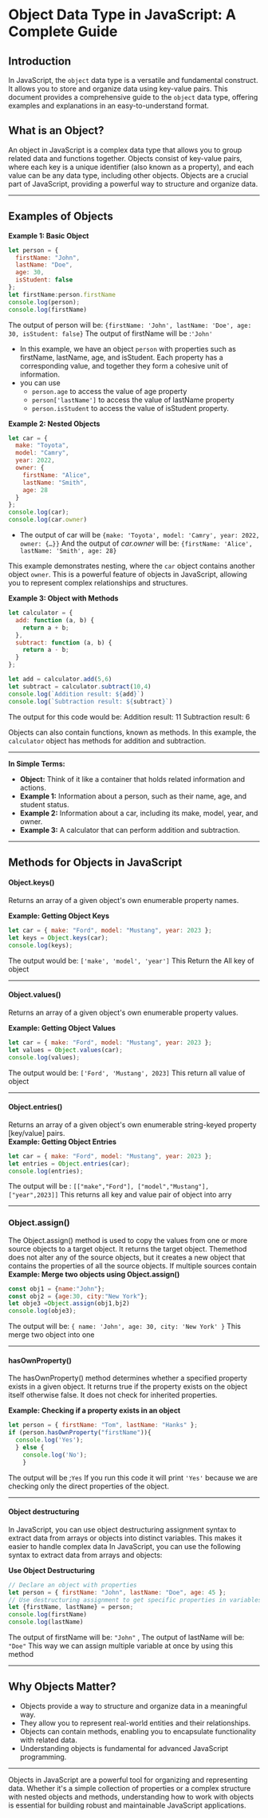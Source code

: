 # Object Data Type in JavaScript: A Complete Guide

## Introduction

In JavaScript, the `object` data type is a versatile and fundamental construct. It allows you to store and organize data using key-value pairs. This document provides a comprehensive guide to the `object` data type, offering examples and explanations in an easy-to-understand format.

## What is an Object?

An object in JavaScript is a complex data type that allows you to group related data and functions together. Objects consist of key-value pairs, where each key is a unique identifier (also known as a property), and each value can be any data type, including other objects. Objects are a crucial part of JavaScript, providing a powerful way to structure and organize data.

---

## Examples of Objects
 **Example 1: Basic Object**

```javascript
let person = {
  firstName: "John",
  lastName: "Doe",
  age: 30,
  isStudent: false
};
let firstName:person.firstName
console.log(person);
console.log(firstName)
```
The output of person  will be: `{firstName: 'John', lastName: 'Doe', age: 30, isStudent: false}`
The output of firstName will be :`'John'`

- In this example, we have an object `person` with properties such as firstName, lastName, age, and isStudent. Each property has a corresponding value, and together they form a cohesive unit of information.
- you can use 
  - `person.age` to access the value of age property
  - `person['lastName']` to access the value of lastName property
  - `person.isStudent` to access the value of isStudent property.

 


**Example 2: Nested Objects**

```javascript
let car = {
  make: "Toyota",
  model: "Camry",
  year: 2022,
  owner: {
    firstName: "Alice",
    lastName: "Smith",
    age: 28
  }
};
console.log(car);
console.log(car.owner)
```
- The output of car will be `{make: 'Toyota', model: 'Camry', year: 2022, owner: {…}}`
  And the output of *car.owner* will be: `{firstName: 'Alice', lastName: 'Smith', age: 28}`

This example demonstrates nesting, where the `car` object contains another object `owner`. This is a powerful feature of objects in JavaScript, allowing you to represent complex relationships and structures.



**Example 3: Object with Methods**

```javascript
let calculator = {
  add: function (a, b) {
    return a + b;
  },
  subtract: function (a, b) {
    return a - b;
  }
};

let add = calculator.add(5,6)
let subtract = calculator.subtract(10,4)
console.log(`Addition result: ${add}`) 
console.log(`Subtraction result: ${subtract}`)

```
The output for this code would be:
Addition result: 11
Subtraction result: 6


Objects can also contain functions, known as methods. In this example, the `calculator` object has methods for addition and subtraction.

---

**In Simple Terms:**
- **Object:** Think of it like a container that holds related information and actions.
- **Example 1:** Information about a person, such as their name, age, and student status.
- **Example 2:** Information about a car, including its make, model, year, and owner.
- **Example 3:** A calculator that can perform addition and subtraction.

---


## Methods for Objects in JavaScript



#### Object.keys()

Returns an array of a given object's own enumerable property names.

**Example: Getting Object Keys**
```javascript
let car = { make: "Ford", model: "Mustang", year: 2023 };
let keys = Object.keys(car);
console.log(keys);
```
The output would be: `['make', 'model', 'year']`
This Return the All key of object

---

#### Object.values()

Returns an array of a given object's own enumerable property values.

**Example: Getting Object Values**
```javascript
let car = { make: "Ford", model: "Mustang", year: 2023 };
let values = Object.values(car);
console.log(values);
```

The output would be: `['Ford', 'Mustang', 2023]`
This return all value of object

---


#### Object.entries()
Returns an array of a given object's own enumerable string-keyed property [key/value] pairs.    
**Example: Getting Object Entries**
```javascript
let car = { make: "Ford", model: "Mustang", year: 2023 };
let entries = Object.entries(car);
console.log(entries);
```
The output will be : `[["make","Ford"], ["model","Mustang"], ["year",2023]]`
This returns all key and value pair of object into arry

---
### Object.assign()
The Object.assign() method is used to copy the values from one or more source objects to a target object. 
It returns the target object.
 Themethod does not alter any of the source objects, but it creates a new object that contains the properties of all the source objects. If multiple sources contain
 **Example: Merge two objects using Object.assign()**
```javascript
const obj1 = {name:"John"};
const obj2 = {age:30, city:"New York"};
let obje3 =Object.assign(obj1,bj2)
console.log(obje3);
```
The output will be: `{ name: 'John', age: 30, city: 'New York' }`
This merge two object into one

---
#### hasOwnProperty()
The hasOwnProperty() method determines whether a specified property exists in a given object. It returns true if the property exists on the object itself otherwise false.
 It does not check for inherited properties.

**Example: Checking if a property exists in an object**
```javascript
let person = { firstName: "Tom", lastName: "Hanks" };
if (person.hasOwnProperty("firstName")){
  console.log('Yes');
  } else {
    console.log('No');
    }
```
The output will be ;`Yes`
If you run this code it will print `'Yes'` because we are checking only the direct properties of the object.


---
  
#### Object destructuring
In JavaScript, you can use object destructuring assignment syntax to extract data from arrays or objects into distinct variables. This makes it easier to handle complex data
In JavaScript, you can use the following syntax to extract data from arrays and objects:

**Use Object Destructuring**
```javascript
// Declare an object with properties  
let person = { firstName: "John", lastName: "Doe", age: 45 };
// Use destructuring assignment to get specific properties in variables
let {firstName, lastName} = person; 
console.log(firstName)
console.log(lastName)


```
The output of firstName will be: `"John"` ,
The output of lastName will be: `"Doe"`
This way we can assign multiple variable at once by using this method

---


## Why Objects Matter?

- Objects provide a way to structure and organize data in a meaningful way.
- They allow you to represent real-world entities and their relationships.
- Objects can contain methods, enabling you to encapsulate functionality with related data.
- Understanding objects is fundamental for advanced JavaScript programming.

---

Objects in JavaScript are a powerful tool for organizing and representing data. Whether it's a simple collection of properties or a complex structure with nested objects and methods, understanding how to work with objects is essential for building robust and maintainable JavaScript applications.